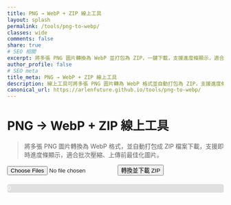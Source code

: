 ```yaml
---
title: PNG → WebP + ZIP 線上工具
layout: splash
permalink: /tools/png-to-webp/
classes: wide
comments: false
share: true
# SEO 相關
excerpt: 將多張 PNG 圖片轉換為 WebP 並打包為 ZIP，一鍵下載，支援進度條顯示，適合圖片批次壓縮使用。
author_profile: false
# SEO meta
title_meta: PNG → WebP + ZIP 線上工具
description: 線上工具可將多張 PNG 圖片轉為 WebP 格式並自動打包為 ZIP，支援進度條顯示與一鍵下載。
canonical_url: https://arlenfuture.github.io/tools/png-to-webp/
---
```


# PNG → WebP + ZIP 線上工具

> 將多張 PNG 圖片轉換為 WebP 格式，並自動打包成 ZIP 檔案下載，支援即時進度條顯示，適合批次壓縮、上傳前最佳化圖片。

<style>
#progressContainer {
    width: 100%;
    background-color: #e0e0e0;
    border-radius: 5px;
    margin-top: 20px;
    height: 20px;
}
#progressBar {
    width: 0%;
    height: 100%;
    background-color: #76c7c0;
    border-radius: 5px;
    text-align: center;
    color: white;
    line-height: 20px;
}
</style>

<input type="file" id="fileInput" accept="image/png" multiple>
<button id="convertBtn">轉換並下載 ZIP</button>
<div id="progressContainer">
    <div id="progressBar">0%</div>
</div>
<div id="output"></div>

<script src="https://cdn.jsdelivr.net/npm/jszip@3.10.1/dist/jszip.min.js" 
        integrity="sha256-rMfkFFWoB2W1/Zx+4bgHim0WC7vKRVrq6FTeZclH1Z4=" 
        crossorigin="anonymous"></script>
<script>
// 檢查 JSZip 是否正確載入
if (typeof JSZip === 'undefined') {
    alert('JSZip 庫載入失敗，請檢查網路連線或刷新頁面');
    throw new Error('JSZip library failed to load');
}

// 監聽檔案選擇變化，清除之前的結果
document.getElementById('fileInput').addEventListener('change', () => {
    const output = document.getElementById('output');
    const progressBar = document.getElementById('progressBar');
    
    // 清除之前的下載連結和進度
    output.innerHTML = '';
    progressBar.style.width = '0%';
    progressBar.textContent = '0%';
    progressBar.style.backgroundColor = '#76c7c0'; // 重置進度條顏色
});

document.getElementById('convertBtn').addEventListener('click', async () => {
    const files = document.getElementById('fileInput').files;
    if (files.length === 0) {
        alert('請選擇至少一個 PNG 檔案');
        return;
    }

    const zip = new JSZip(); // 建立 JSZip 實例
    const output = document.getElementById('output');
    const progressBar = document.getElementById('progressBar');
    const convertBtn = document.getElementById('convertBtn');
    
    // 清空輸出區域並禁用按鈕
    output.innerHTML = '';
    progressBar.style.width = '0%';
    progressBar.textContent = '0%';
    convertBtn.disabled = true;
    convertBtn.textContent = '轉換中...';

    try {
        for (let i = 0; i < files.length; i++) {
            const file = files[i];
            if (!file.type.startsWith('image/png')) {
                console.warn(`檔案 ${file.name} 不是 PNG 格式，跳過處理`);
                continue;
            }

            const img = new Image();
            const url = URL.createObjectURL(file);

            img.src = url;
            await img.decode();

            const canvas = document.createElement('canvas');
            canvas.width = img.width;
            canvas.height = img.height;

            const ctx = canvas.getContext('2d');
            ctx.drawImage(img, 0, 0);

            // 使用最高品質轉換為 WebP
            const blob = await new Promise(resolve => 
                canvas.toBlob(resolve, 'image/webp', 1.0)
            );

            if (!blob) {
                throw new Error(`無法轉換檔案 ${file.name}`);
            }

            // 讀取 Blob 並新增到 ZIP 中
            const webpName = file.name.replace(/\.png$/i, '.webp');
            const arrayBuffer = await blob.arrayBuffer();
            zip.file(webpName, arrayBuffer);

            URL.revokeObjectURL(url); // 釋放物件 URL

            // 更新進度條
            const progress = Math.round(((i + 1) / files.length) * 100);
            progressBar.style.width = `${progress}%`;
            progressBar.textContent = `${progress}%`;
        }

        // 生成 ZIP 並下載
        const zipBlob = await zip.generateAsync({ type: 'blob' });
        
        // 產生台灣時間戳記 (UTC+8)
        const now = new Date();
        const taiwanTime = new Date(now.getTime() + (8 * 60 * 60 * 1000));
        const timestamp = taiwanTime.toISOString().slice(0,19).replace(/:/g,'-');
        
        const zipLink = document.createElement('a');
        zipLink.href = URL.createObjectURL(zipBlob);
        zipLink.download = `webp_files_${timestamp}.zip`;
        zipLink.textContent = '點此下載 ZIP 檔案';
        zipLink.style.cssText = 'display: inline-block; padding: 10px 20px; background: #76c7c0; color: white; text-decoration: none; border-radius: 5px; margin-top: 10px;';
        output.appendChild(zipLink);

        // 完成後將進度條設為 100%
        progressBar.style.width = '100%';
        progressBar.textContent = '完成！';
        
    } catch (error) {
        console.error('轉換過程發生錯誤:', error);
        alert(`轉換失敗: ${error.message}`);
        progressBar.style.width = '0%';
        progressBar.textContent = '錯誤';
        progressBar.style.backgroundColor = '#ff6b6b';
    } finally {
        // 重新啟用按鈕
        convertBtn.disabled = false;
        convertBtn.textContent = '轉換並下載 ZIP';
    }
});
</script>